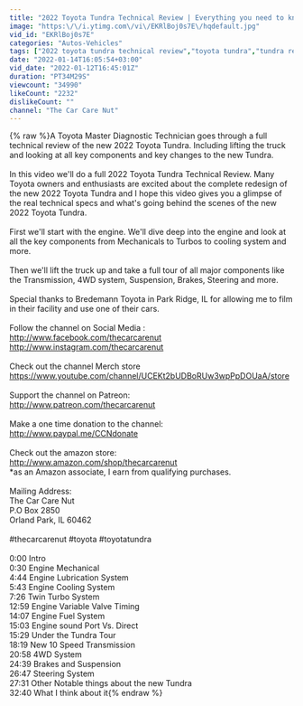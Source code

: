 ```yaml
---
title: "2022 Toyota Tundra Technical Review | Everything you need to know!"
image: "https:\/\/i.ytimg.com\/vi\/EKRlBoj0s7E\/hqdefault.jpg"
vid_id: "EKRlBoj0s7E"
categories: "Autos-Vehicles"
tags: ["2022 toyota tundra technical review","toyota tundra","tundra redesign"]
date: "2022-01-14T16:05:54+03:00"
vid_date: "2022-01-12T16:45:01Z"
duration: "PT34M29S"
viewcount: "34990"
likeCount: "2232"
dislikeCount: ""
channel: "The Car Care Nut"
---
```

{% raw %}A Toyota Master Diagnostic Technician goes through a full technical review of the new 2022 Toyota Tundra. Including lifting the truck and looking at all key components and key changes to the new Tundra.<br /><br />In this video we'll do a full 2022 Toyota Tundra Technical Review. Many Toyota owners and enthusiasts are excited about the complete redesign of the new 2022 Toyota Tundra and I hope this video gives you a glimpse of the real technical specs and what's going behind the scenes of the new 2022 Toyota Tundra.<br /><br />First we'll start with the engine. We'll dive deep into the engine and look at all the key components from Mechanicals to Turbos to cooling system and more.<br /><br />Then we'll lift the truck up and take a full tour of all major components like the Transmission, 4WD system, Suspension, Brakes, Steering and more.<br /><br />Special thanks to Bredemann Toyota in Park Ridge, IL for allowing me to film in their facility and use one of their cars.<br /><br />Follow the channel on Social Media :<br /><a rel="nofollow" target="blank" href="http://www.facebook.com/thecarcarenut">http://www.facebook.com/thecarcarenut</a><br /><a rel="nofollow" target="blank" href="http://www.instagram.com/thecarcarenut">http://www.instagram.com/thecarcarenut</a><br /><br />Check out the channel Merch store<br /><a rel="nofollow" target="blank" href="https://www.youtube.com/channel/UCEKt2bUDBoRUw3wpPpDOUaA/store">https://www.youtube.com/channel/UCEKt2bUDBoRUw3wpPpDOUaA/store</a><br /><br />Support the channel on Patreon:<br /><a rel="nofollow" target="blank" href="http://www.patreon.com/thecarcarenut">http://www.patreon.com/thecarcarenut</a><br /><br />Make a one time donation to the channel:<br /><a rel="nofollow" target="blank" href="http://www.paypal.me/CCNdonate">http://www.paypal.me/CCNdonate</a><br /><br />Check out the amazon store:<br /><a rel="nofollow" target="blank" href="http://www.amazon.com/shop/thecarcarenut">http://www.amazon.com/shop/thecarcarenut</a><br />*as an Amazon associate, I earn from qualifying purchases.<br /><br />Mailing Address:<br />The Car Care Nut<br />P.O Box 2850<br />Orland Park, IL 60462<br /><br />#thecarcarenut #toyota #toyotatundra<br /><br />0:00 Intro<br />0:30 Engine Mechanical<br />4:44 Engine Lubrication System<br />5:43 Engine Cooling System<br />7:26 Twin Turbo System<br />12:59 Engine Variable Valve Timing<br />14:07 Engine Fuel System<br />15:03 Engine sound Port Vs. Direct<br />15:29 Under the Tundra Tour<br />18:19 New 10 Speed Transmission<br />20:58 4WD System<br />24:39 Brakes and Suspension<br />26:47 Steering System<br />27:31 Other Notable things about the new Tundra<br />32:40 What I think about it{% endraw %}
